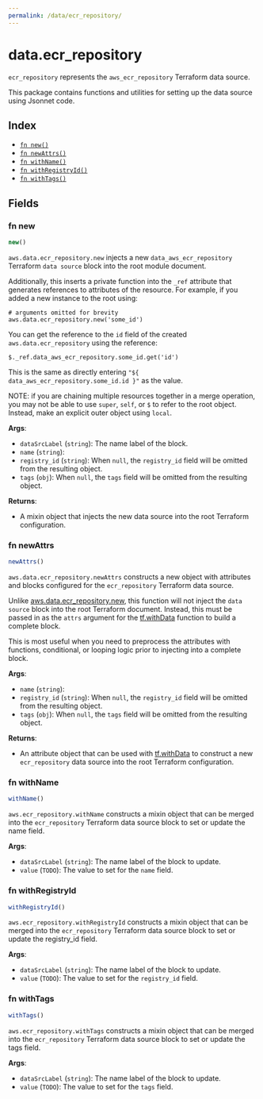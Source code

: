 ```yaml
---
permalink: /data/ecr_repository/
---
```


# data.ecr_repository

`ecr_repository` represents the `aws_ecr_repository` Terraform data source.



This package contains functions and utilities for setting up the data source using Jsonnet code.


## Index

* [`fn new()`](#fn-new)
* [`fn newAttrs()`](#fn-newattrs)
* [`fn withName()`](#fn-withname)
* [`fn withRegistryId()`](#fn-withregistryid)
* [`fn withTags()`](#fn-withtags)

## Fields

### fn new

```ts
new()
```


`aws.data.ecr_repository.new` injects a new `data_aws_ecr_repository` Terraform `data source`
block into the root module document.

Additionally, this inserts a private function into the `_ref` attribute that generates references to attributes of the
resource. For example, if you added a new instance to the root using:

    # arguments omitted for brevity
    aws.data.ecr_repository.new('some_id')

You can get the reference to the `id` field of the created `aws.data.ecr_repository` using the reference:

    $._ref.data_aws_ecr_repository.some_id.get('id')

This is the same as directly entering `"${ data_aws_ecr_repository.some_id.id }"` as the value.

NOTE: if you are chaining multiple resources together in a merge operation, you may not be able to use `super`, `self`,
or `$` to refer to the root object. Instead, make an explicit outer object using `local`.

**Args**:
  - `dataSrcLabel` (`string`): The name label of the block.
  - `name` (`string`): 
  - `registry_id` (`string`):  When `null`, the `registry_id` field will be omitted from the resulting object.
  - `tags` (`obj`):  When `null`, the `tags` field will be omitted from the resulting object.

**Returns**:
- A mixin object that injects the new data source into the root Terraform configuration.


### fn newAttrs

```ts
newAttrs()
```


`aws.data.ecr_repository.newAttrs` constructs a new object with attributes and blocks configured for the `ecr_repository`
Terraform data source.

Unlike [aws.data.ecr_repository.new](#fn-ecrrepositorynew), this function will not inject the `data source`
block into the root Terraform document. Instead, this must be passed in as the `attrs` argument for the
[tf.withData](https://github.com/tf-libsonnet/core/tree/main/docs#fn-withdata) function to build a complete block.

This is most useful when you need to preprocess the attributes with functions, conditional, or looping logic prior to
injecting into a complete block.

**Args**:
  - `name` (`string`): 
  - `registry_id` (`string`):  When `null`, the `registry_id` field will be omitted from the resulting object.
  - `tags` (`obj`):  When `null`, the `tags` field will be omitted from the resulting object.

**Returns**:
  - An attribute object that can be used with [tf.withData](https://github.com/tf-libsonnet/core/tree/main/docs#fn-withdata) to construct a new `ecr_repository` data source into the root Terraform configuration.


### fn withName

```ts
withName()
```

`aws.ecr_repository.withName` constructs a mixin object that can be merged into the `ecr_repository`
Terraform data source block to set or update the name field.



**Args**:
  - `dataSrcLabel` (`string`): The name label of the block to update.
  - `value` (`TODO`): The value to set for the `name` field.


### fn withRegistryId

```ts
withRegistryId()
```

`aws.ecr_repository.withRegistryId` constructs a mixin object that can be merged into the `ecr_repository`
Terraform data source block to set or update the registry_id field.



**Args**:
  - `dataSrcLabel` (`string`): The name label of the block to update.
  - `value` (`TODO`): The value to set for the `registry_id` field.


### fn withTags

```ts
withTags()
```

`aws.ecr_repository.withTags` constructs a mixin object that can be merged into the `ecr_repository`
Terraform data source block to set or update the tags field.



**Args**:
  - `dataSrcLabel` (`string`): The name label of the block to update.
  - `value` (`TODO`): The value to set for the `tags` field.
